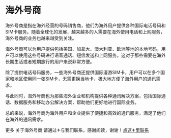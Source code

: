 # 海外号商

海外号商是指在海外经营的号码销售商，他们为海外用户提供各种国际电话号码和SIM卡服务。随着全球化的发展，越来越多的人需要在海外使用电话和上网服务，海外号商的业务也越来越受到关注。

海外号商可以为用户提供包括美国、加拿大、澳大利亚、欧洲等地的本地号码，用户可以使用这些号码进行语音通话、短信发送和上网服务。这对于那些需要在海外长期生活或者短期旅行的用户来说非常方便。

除了提供电话号码服务，一些海外号商还提供国际漫游SIM卡，用户可以在多个国家和地区使用同一张SIM卡，无需更换当地卡，极大地方便了海外用户的通讯需求。

与此同时，海外号商也为那些海外企业和机构提供各种通讯解决方案，包括国际通话、数据服务和移动办公解决方案，帮助他们更好地进行国际业务。

总的来说，海外号商为海外用户和企业提供了便捷和高效的通讯服务，满足了他们在海外的通讯需求。

更多 关于海外号商 请通过✈与我们联系，感谢阅读，谢谢！[点这✈里联系](https://ss.k02.cc)